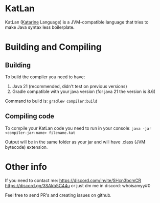 # KatLan
KatLan ([Katarine](https://github.com/whoisamyy/katarine) Language) is a JVM-compatible language that tries to make Java syntax less boilerplate.

# Building and Compiling

## Building

To build the compiler you need to have: 
1. Java 21 (recommended, didn't test on previous versions)
2. Gradle compatible with your java version (for java 21 the version is 8.6)

Command to build is: `gradlew compiler:build`

## Compiling code

To compile your KatLan code you need to run in your console:
   `java -jar <compiler-jar-name> filename.kat`

Output will be in the same folder as your jar and will have .class (JVM bytecode) extension.

# Other info

If you need to contact me:
https://discord.com/invite/SHcn3bcmCR
https://discord.gg/3SAkb5C44u
or just dm me in discord: whoisamyy#0

Feel free to send PR's and creating issues on github.